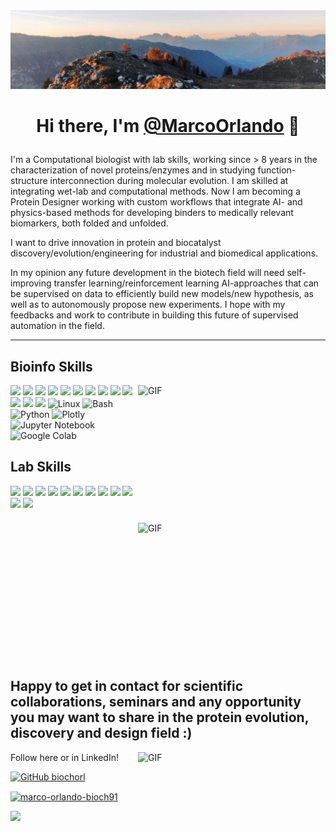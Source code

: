 <img src="https://raw.githubusercontent.com/biochorl/biochorl/main/Background/Background.jpg" alt="Hello world">

<h1 align='center'>

  Hi there, I'm <a href="https://github.com/biochorl/" target="_blank">@MarcoOrlando</a> 👋

</h1>





  <p>

I'm a Computational biologist with lab skills, working since > 8 years in the characterization of novel proteins/enzymes and in studying function-structure interconnection during molecular evolution. I am skilled at integrating wet-lab and computational methods. Now I am becoming a Protein Designer working with custom workflows that integrate AI- and physics-based methods for developing binders to medically relevant biomarkers, both folded and unfolded. 

I want to drive innovation in protein and biocatalyst discovery/evolution/engineering for industrial and biomedical applications.

In my opinion any future development in the biotech field will need self-improving transfer learning/reinforcement learning AI-approaches that can be supervised on data to efficiently build new models/new hypothesis, as well as to autonomously propose new experiments. I hope with my feedbacks and work to contribute in building this future of supervised automation in the field.

  </p>

---

## Bioinfo Skills 

<img align="right" alt="GIF" src="https://media0.giphy.com/media/v1.Y2lkPTc5MGI3NjExazJnOHZ5dzJhbTFuOHo4aGZoeHBubjJ5OXVlcTd1Zzk1OWk3dmh3ayZlcD12MV9pbnRlcm5hbF9naWZfYnlfaWQmY3Q9Zw/3o6Mb9rUQ5v4ZnBbzO/giphy.gif" width="300" height="220" />


![](https://img.shields.io/badge/Protein%20Function%20Annotation-0000FF?style=for-the-badge)
![](https://img.shields.io/badge/Structural%20Biology-0000FF?style=for-the-badge)
![](https://img.shields.io/badge/Molecular%20Dynamics%20Simulation-0000FF?style=for-the-badge)
![](https://img.shields.io/badge/Binding%20Free%20Energy%20Calculations-0000FF?style=for-the-badge)
![](https://img.shields.io/badge/Protein%20Conformational%20allosteric%20analysis-0000FF?style=for-the-badge)
![](https://img.shields.io/badge/Phylogenetics-0000FF?style=for-the-badge)
![](https://img.shields.io/badge/Gene%20Evolution%20Analysis-0000FF?style=for-the-badge)
![](https://img.shields.io/badge/Protein%20Evolution%20Analysis-0000FF?style=for-the-badge)
![](https://img.shields.io/badge/Species%20Delimitation-0000FF?style=for-the-badge)
![](https://img.shields.io/badge/Ancestral%20Sequence%20Recontruction-0000FF?style=for-the-badge)
![](https://img.shields.io/badge/Physics-based%20Protein%20Design-0000FF?style=for-the-badge)
![](https://img.shields.io/badge/AI-based%20Protein%20Design-0000FF?style=for-the-badge)
![](https://img.shields.io/badge/Custom%20AI-based%20Protocols-0000FF?style=for-the-badge)
![Linux](https://img.shields.io/badge/Linux-FCC624?logo=Linux&logoColor=black&style=for-the-badge)
![Bash](https://img.shields.io/badge/Bash-4EAA25?logo=gnubash&logoColor=white&style=for-the-badge)
![Python](https://img.shields.io/badge/Python-3776AB?logo=python&logoColor=yellow&style=for-the-badge)
![Plotly](https://img.shields.io/badge/Plotly-11557C?logo=matplotlib&logoColor=white&style=for-the-badge)
![Jupyter Notebook](https://img.shields.io/badge/Jupyter%20Notebook-F37626?logo=jupyter&logoColor=white&style=for-the-badge)
![Google Colab](https://img.shields.io/badge/Google%20Colab-F9AB00?logo=googlecolab&logoColor=white&style=for-the-badge)


## Lab Skills 
<img align="right" alt="GIF" src="https://media3.giphy.com/media/v1.Y2lkPTc5MGI3NjExNTBvbG5kcDk2bTFrdnl6bGc1eWF3cnM3cnZzNXNsODU5d2FqM3dndyZlcD12MV9pbnRlcm5hbF9naWZfYnlfaWQmY3Q9Zw/11Vyqk4kqTOG76/giphy.gif" width="300" height="220" />


![](https://img.shields.io/badge/Microbial%20Cell%20Culture-20B2AA?style=for-the-badge)
![](https://img.shields.io/badge/OmniLog®-20B2AA?style=for-the-badge)
![](https://img.shields.io/badge/Plasmid%20Design-20B2AA?style=for-the-badge)
![](https://img.shields.io/badge/(Mutagenic)%20PCR-20B2AA?style=for-the-badge)
![](https://img.shields.io/badge/Plasmid%20Trasformation%20-20B2AA?style=for-the-badge)
![](https://img.shields.io/badge/Protein%20Expression%20,%20Purification%20&%20Buffer%20exchange-20B2AA?style=for-the-badge)
![](https://img.shields.io/badge/SDS--PAGE-20B2AA?style=for-the-badge)
![](https://img.shields.io/badge/Nano%20Drop-20B2AA?style=for-the-badge)
![](https://img.shields.io/badge/Enyzme%20Substrate%20Specificity%20Screening-20B2AA?style=for-the-badge)
![](https://img.shields.io/badge/Protein%20Stability-20B2AA?style=for-the-badge)
![](https://img.shields.io/badge/Enzyme%20Kinetics%20-20B2AA?style=for-the-badge)
![](https://img.shields.io/badge/Biophysical%20Analysis%20with%20CD%20&%20Fluorimeter-20B2AA?style=for-the-badge)

<br style="clear: both;">


## Happy to get in contact for scientific collaborations, seminars and any opportunity you may want to share in the protein evolution, discovery and design field :)
<img align="right" alt="GIF" src="https://media4.giphy.com/media/v1.Y2lkPTc5MGI3NjExd3czbzVhamE5YWM0MDI1cGtoZGE5Nnc0aW8zYjhsdW0yOGFpenZ2NyZlcD12MV9pbnRlcm5hbF9naWZfYnlfaWQmY3Q9Zw/3o7TKLC8zBUd7eEteE/giphy.gif" width="300" height="220" />

Follow here or in LinkedIn!

<p align="left">
  
[![GitHub biochorl](https://img.shields.io/github/followers/biochorl?label=follow&style=social)](https://github.com/biochorl)

<p align="left">
  
<p align="left">

<a href="https://www.linkedin.com/in/marco-orlando-bioch91" target="blank"><img align="center" src="https://raw.githubusercontent.com/rahuldkjain/github-profile-readme-generator/master/src/images/icons/Social/linked-in-alt.svg" alt="marco-orlando-bioch91" height="30" width="40" /></a>

</p>
<p align="left">

  <img src="https://capsule-render.vercel.app/api?type=waving&color=gradient&height=60&section=footer"/>

</p>

